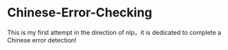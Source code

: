 # Chinese-Error-Checking

This is my first attempt in the direction of nlp，it is dedicated to complete a Chinese error detection!
